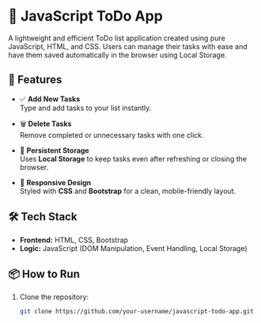 # 📝 JavaScript ToDo App

A lightweight and efficient ToDo list application created using pure JavaScript, HTML, and CSS. Users can manage their tasks with ease and have them saved automatically in the browser using Local Storage.

## 🚀 Features

- ✅ **Add New Tasks**  
  Type and add tasks to your list instantly.

- 🗑️ **Delete Tasks**  
  Remove completed or unnecessary tasks with one click.

- 💾 **Persistent Storage**  
  Uses **Local Storage** to keep tasks even after refreshing or closing the browser.

- 📱 **Responsive Design**  
  Styled with **CSS** and **Bootstrap** for a clean, mobile-friendly layout.

## 🛠️ Tech Stack

- **Frontend:** HTML, CSS, Bootstrap  
- **Logic:** JavaScript (DOM Manipulation, Event Handling, Local Storage)

## 📦 How to Run

1. Clone the repository:
   ```bash
   git clone https://github.com/your-username/javascript-todo-app.git
